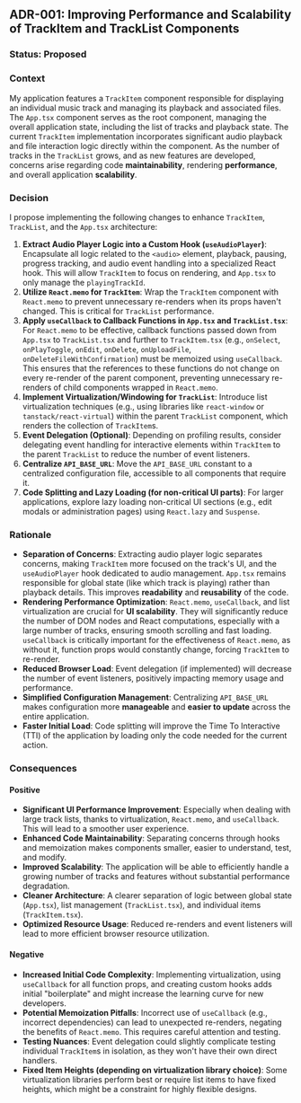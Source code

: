 ## ADR-001: Improving Performance and Scalability of TrackItem and TrackList Components

### Status: Proposed

### Context

My application features a `TrackItem` component responsible for displaying an individual music track and managing its playback and associated files. The `App.tsx` component serves as the root component, managing the overall application state, including the list of tracks and playback state. The current `TrackItem` implementation incorporates significant audio playback and file interaction logic directly within the component. As the number of tracks in the `TrackList` grows, and as new features are developed, concerns arise regarding code **maintainability**, rendering **performance**, and overall application **scalability**.

### Decision

I propose implementing the following changes to enhance `TrackItem`, `TrackList`, and the `App.tsx` architecture:

1.  **Extract Audio Player Logic into a Custom Hook (`useAudioPlayer`)**: Encapsulate all logic related to the `<audio>` element, playback, pausing, progress tracking, and audio event handling into a specialized React hook. This will allow `TrackItem` to focus on rendering, and `App.tsx` to only manage the `playingTrackId`.
2.  **Utilize `React.memo` for `TrackItem`**: Wrap the `TrackItem` component with `React.memo` to prevent unnecessary re-renders when its props haven't changed. This is critical for `TrackList` performance.
3.  **Apply `useCallback` to Callback Functions in `App.tsx` and `TrackList.tsx`**: For `React.memo` to be effective, callback functions passed down from `App.tsx` to `TrackList.tsx` and further to `TrackItem.tsx` (e.g., `onSelect`, `onPlayToggle`, `onEdit`, `onDelete`, `onUploadFile`, `onDeleteFileWithConfirmation`) must be memoized using `useCallback`. This ensures that the references to these functions do not change on every re-render of the parent component, preventing unnecessary re-renders of child components wrapped in `React.memo`.
4.  **Implement Virtualization/Windowing for `TrackList`**: Introduce list virtualization techniques (e.g., using libraries like `react-window` or `tanstack/react-virtual`) within the parent `TrackList` component, which renders the collection of `TrackItem`s.
5.  **Event Delegation (Optional)**: Depending on profiling results, consider delegating event handling for interactive elements within `TrackItem` to the parent `TrackList` to reduce the number of event listeners.
6.  **Centralize `API_BASE_URL`**: Move the `API_BASE_URL` constant to a centralized configuration file, accessible to all components that require it.
7.  **Code Splitting and Lazy Loading (for non-critical UI parts)**: For larger applications, explore lazy loading non-critical UI sections (e.g., edit modals or administration pages) using `React.lazy` and `Suspense`.

### Rationale

- **Separation of Concerns**: Extracting audio player logic separates concerns, making `TrackItem` more focused on the track's UI, and the `useAudioPlayer` hook dedicated to audio management. `App.tsx` remains responsible for global state (like which track is playing) rather than playback details. This improves **readability** and **reusability** of the code.
- **Rendering Performance Optimization**: `React.memo`, `useCallback`, and list virtualization are crucial for **UI scalability**. They will significantly reduce the number of DOM nodes and React computations, especially with a large number of tracks, ensuring smooth scrolling and fast loading. `useCallback` is critically important for the effectiveness of `React.memo`, as without it, function props would constantly change, forcing `TrackItem` to re-render.
- **Reduced Browser Load**: Event delegation (if implemented) will decrease the number of event listeners, positively impacting memory usage and performance.
- **Simplified Configuration Management**: Centralizing `API_BASE_URL` makes configuration more **manageable** and **easier to update** across the entire application.
- **Faster Initial Load**: Code splitting will improve the Time To Interactive (TTI) of the application by loading only the code needed for the current action.

### Consequences

#### Positive

- **Significant UI Performance Improvement**: Especially when dealing with large track lists, thanks to virtualization, `React.memo`, and `useCallback`. This will lead to a smoother user experience.
- **Enhanced Code Maintainability**: Separating concerns through hooks and memoization makes components smaller, easier to understand, test, and modify.
- **Improved Scalability**: The application will be able to efficiently handle a growing number of tracks and features without substantial performance degradation.
- **Cleaner Architecture**: A clearer separation of logic between global state (`App.tsx`), list management (`TrackList.tsx`), and individual items (`TrackItem.tsx`).
- **Optimized Resource Usage**: Reduced re-renders and event listeners will lead to more efficient browser resource utilization.

#### Negative

- **Increased Initial Code Complexity**: Implementing virtualization, using `useCallback` for all function props, and creating custom hooks adds initial "boilerplate" and might increase the learning curve for new developers.
- **Potential Memoization Pitfalls**: Incorrect use of `useCallback` (e.g., incorrect dependencies) can lead to unexpected re-renders, negating the benefits of `React.memo`. This requires careful attention and testing.
- **Testing Nuances**: Event delegation could slightly complicate testing individual `TrackItem`s in isolation, as they won't have their own direct handlers.
- **Fixed Item Heights (depending on virtualization library choice)**: Some virtualization libraries perform best or require list items to have fixed heights, which might be a constraint for highly flexible designs.
